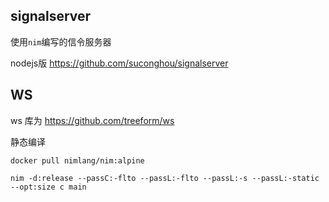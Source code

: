 ## signalserver

使用`nim`编写的信令服务器


nodejs版 https://github.com/suconghou/signalserver

## WS

ws 库为 https://github.com/treeform/ws


静态编译

`docker pull nimlang/nim:alpine`

```
nim -d:release --passC:-flto --passL:-flto --passL:-s --passL:-static --opt:size c main
```
